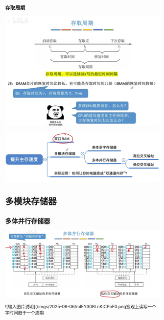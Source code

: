 


### 存取周期
![输入图片说明](/imgs/2025-08-06/vYjcIwqSkN3eC4Jq.png)

![输入图片说明](/imgs/2025-08-06/BbKny9wfx5VhJZtu.png)
# 多模块存储器
## 多体并行存储器
![输入图片说明](/imgs/2025-08-06/jjIaUJunlPpJpzV1.png)

![输入图片说明](/imgs/2025-08-06/mIEY30BLnKlCPnF0.png宏观上读写一个字时间趋于一个周期
<!--stackedit_data:
eyJoaXN0b3J5IjpbLTMxOTgwODgyOCw5OTQxNzcyMjldfQ==
-->